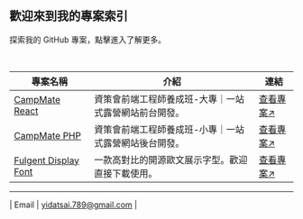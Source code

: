 ## 歡迎來到我的專案索引

探索我的 GitHub 專案，點擊進入了解更多。

<br/>

| 專案名稱 | 介紹 | 連結 |
| -------- | ---- | ---- |
| [CampMate React](https://github.com/your-username/project-1) | 資策會前端工程師養成班-大專｜一站式露營網站前台開發。 | [查看專案↗](https://github.com/your-username/project-1) |
| [CampMate PHP](https://github.com/sth-of-yidatsai/campmate/tree/main) | 資策會前端工程師養成班-小專｜一站式露營網站後台開發。 | [查看專案↗](https://github.com/sth-of-yidatsai/campmate/tree/main) |
| [Fulgent Display Font](https://github.com/sth-of-yidatsai/Fulgent-typeface) | 一款高對比的開源歐文展示字型。歡迎直接下載使用。 | [查看專案↗](https://github.com/sth-of-yidatsai/Fulgent-typeface) |

<hr/>

| Email | yidatsai.789@gmail.com |
